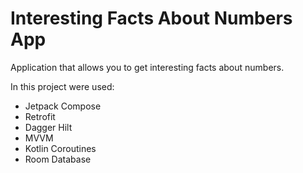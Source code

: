 # Interesting Facts About Numbers App

Application that allows you to get interesting facts about numbers.

In this project were used:
- Jetpack Compose
- Retrofit
- Dagger Hilt
- MVVM
- Kotlin Coroutines
- Room Database


